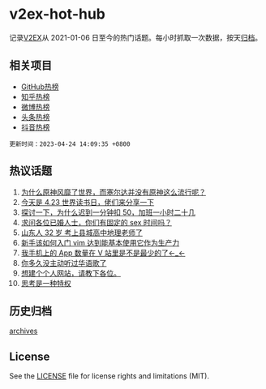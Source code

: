 # v2ex-hot-hub

 记录[V2EX](https://www.v2ex.com/)从 2021-01-06 日至今的热门话题。每小时抓取一次数据，按天[归档](archives)。
 
 ## 相关项目

- [GitHub热榜](https://github.com/lonnyzhang423/github-hot-hub)
- [知乎热榜](https://github.com/lonnyzhang423/zhihu-hot-hub)
- [微博热榜](https://github.com/lonnyzhang423/weibo-hot-hub)
- [头条热榜](https://github.com/lonnyzhang423/toutiao-hot-hub)
- [抖音热榜](https://github.com/lonnyzhang423/douyin-hot-hub)


 `更新时间：2023-04-24 14:09:35 +0800`

## 热议话题

1. [为什么原神风靡了世界，而塞尔达并没有原神这么流行呢？](https://www.v2ex.com/t/934788)
1. [今天是 4.23 世界读书日，佬们来分享一下](https://www.v2ex.com/t/934808)
1. [探讨一下，为什么迟到一分钟扣 50，加班一小时二十几](https://www.v2ex.com/t/934926)
1. [求问各位已婚人士，你们有固定的 sex 时间吗？](https://www.v2ex.com/t/934950)
1. [山东人 32 岁 考上县城高中地理老师了](https://www.v2ex.com/t/934913)
1. [新手该如何入门 vim 达到能基本使用它作为生产力](https://www.v2ex.com/t/934910)
1. [我手机上的 App 数量在 V 站里是不是最少的了←_←](https://www.v2ex.com/t/934884)
1. [你多久没主动听过华语歌了](https://www.v2ex.com/t/934920)
1. [想建个个人网站，请教下各位。](https://www.v2ex.com/t/934779)
1. [思考是一种特权](https://www.v2ex.com/t/934968)

## 历史归档

[archives](archives)

## License

See the [LICENSE](LICENSE) file for license rights and limitations (MIT).
